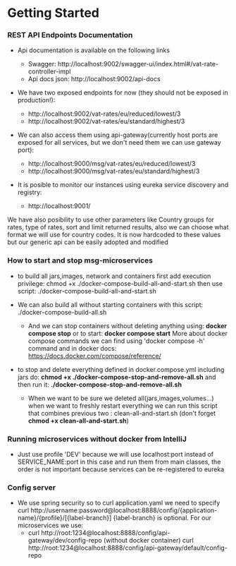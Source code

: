 # Getting Started

### REST API Endpoints Documentation

* Api documentation is available on the following links
  *  Swagger: http://localhost:9002/swagger-ui/index.html#/vat-rate-controller-impl
  *  Api docs json: http://localhost:9002/api-docs

* We have two exposed endpoints for now (they should not be exposed in production!):
  * http://localhost:9002/vat-rates/eu/reduced/lowest/3
  * http://localhost:9002/vat-rates/eu/standard/highest/3
* We can also access them using api-gateway(currently host ports are exposed for all services, but we don't need them we can use gateway port):
  * http://localhost:9000/msg/vat-rates/eu/reduced/lowest/3
  * http://localhost:9000/msg/vat-rates/eu/standard/highest/3

* It is posible to monitor our instances using eureka service discovery and registry:
  * http://localhost:9001/

We have also posibility to use other parameters like Country groups for rates, type of rates, sort and limit returned results, 
also we can choose what format we will use for country codes.
It is now hardcoded to these values but our generic api can be easily adopted and modified


### How to start and stop msg-microservices

  * to build all jars,images, network and containers first add execution privilege: 
        chmod +x ./docker-compose-build-all-and-start.sh
      then use script: 
        ./docker-compose-build-all-and-start.sh

  * We can also build all without starting containers with this script:
    ./docker-compose-build-all.sh

    * And we can stop containers without deleting anything using:
        **docker compose stop**
      or to start: **docker compose start**
      More about docker compose commands we can find using 'docker compose -h' command
      and in docker docs: https://docs.docker.com/compose/reference/

  * to stop and delete everything defined in docker.compose.yml including jars do:
      **chmod +x ./docker-compose-stop-and-remove-all.sh** and then run it:
      **./docker-compose-stop-and-remove-all.sh**
    * When we want to be sure we deleted all(jars,images,volumes...) when we want to freshly restart everything we can run this script that 
      combines previous two : clean-all-and-start.sh (don't forget **chmod +x clean-all-and-start.sh**)

### Running microservices without docker from IntelliJ
 * Just use profile 'DEV' because we will use localhost:port instead of SERVICE_NAME:port in this case
   and run them from main classes, the order is not important because services can be re-registered to eureka

### Config server
   * We use spring security so to curl application.yaml we need to specify
     curl http://username:password@localhost:8888/config/{application-name}/{profile}/[{label-branch}]
     {label-branch} is optional.
     For our microservices we use:
     *  curl http://root:1234@localhost:8888/config/api-gateway/dev/config-repo (without docker container)
        curl http://root:1234@localhost:8888/config/api-gateway/default/config-repo

 

